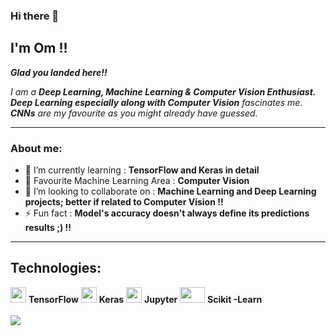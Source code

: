 ### Hi there 👋

## I'm Om !!

***Glad you landed here!!***


*I am a **Deep Learning, Machine Learning & Computer Vision Enthusiast.** **Deep Learning especially along with Computer Vision** fascinates me. **CNNs** are my favourite as you might already have guessed.*

------------------

### About me: 
- 🔭 I’m currently learning   :   **TensorFlow and Keras in detail**
- 🌟 Favourite Machine Learning Area   :  **Computer Vision**
- 👯 I’m looking to collaborate on   :   **Machine Learning and Deep Learning projects; better if related to Computer Vision !!**
- ⚡ Fun fact  :   **Model's accuracy doesn't always define its predictions results ;) !!**

------------------

## Technologies: 

<img src="https://img.icons8.com/color/2x/tensorflow.png" height="25px" width="25px" alt=""> **TensorFlow** 
<img src="https://upload.wikimedia.org/wikipedia/commons/c/c9/Keras_Logo.jpg" height="25px" width="25px" alt=""> **Keras** 
<img src="https://miro.medium.com/max/1036/1*FogMIj4gYwp3fTHLZuwavQ.png" height="25px" width="25px" alt=""> **Jupyter**
<img src="https://upload.wikimedia.org/wikipedia/commons/thumb/0/05/Scikit_learn_logo_small.svg/1024px-Scikit_learn_logo_small.svg.png" height="25px" width="40px" alt=""> **Scikit -Learn**
<br> <br>
<a href="https://github.com/anuraghazra/github-readme-stats">
  <img align="center" src="https://github-readme-stats.vercel.app/api/top-langs/?username=Om4AI&border_radius=30px" />
</a>


